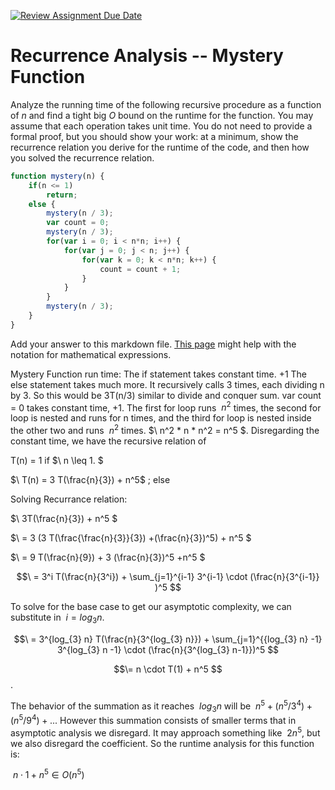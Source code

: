 [![Review Assignment Due Date](https://classroom.github.com/assets/deadline-readme-button-24ddc0f5d75046c5622901739e7c5dd533143b0c8e959d652212380cedb1ea36.svg)](https://classroom.github.com/a/OlW38W4k)
# Recurrence Analysis -- Mystery Function

Analyze the running time of the following recursive procedure as a function of
$n$ and find a tight big $O$ bound on the runtime for the function. You may
assume that each operation takes unit time. You do not need to provide a formal
proof, but you should show your work: at a minimum, show the recurrence relation
you derive for the runtime of the code, and then how you solved the recurrence
relation.

```javascript
function mystery(n) {
    if(n <= 1)
        return;
    else {
        mystery(n / 3);
        var count = 0;
        mystery(n / 3);
        for(var i = 0; i < n*n; i++) {
            for(var j = 0; j < n; j++) {
                for(var k = 0; k < n*n; k++) {
                    count = count + 1;
                }
            }
        }
        mystery(n / 3);
    }
}
```

Add your answer to this markdown file. [This
page](https://docs.github.com/en/get-started/writing-on-github/working-with-advanced-formatting/writing-mathematical-expressions)
might help with the notation for mathematical expressions.

Mystery Function run time:
The if statement takes constant time. +1
The else statement takes much more. It recursively calls 3 times, each dividing n by 3. So this would be 3T(n/3) similar to divide and conquer sum. 
var count = 0 takes constant time, +1.
The first for loop runs $\ n^2$ times, the second for loop is nested and runs for n times, and the third for loop is nested inside the other two and runs $\ n^2$ times.
$\ n^2 * n * n^2 = n^5 $. Disregarding the constant time, we have the recursive relation of 

T(n) = 1 if $\ n \leq 1. $

$\ T(n) = 3 T(\frac{n}{3}) + n^5$ ; else

Solving Recurrance relation:

$\ 3T(\frac{n}{3}) + n^5 $

$\ = 3 (3 T(\frac{\frac{n}{3}}{3}) +(\frac{n}{3})^5) + n^5 $

$\ = 9 T(\frac{n}{9}) + 3 (\frac{n}{3})^5 +n^5 $

$$\ = 3^i T(\frac{n}{3^i}) + \sum_{j=1}^{i-1} 3^{i-1} \cdot (\frac{n}{3^{i-1}} )^5 $$

To solve for the base case to get our asymptotic complexity, we can substitute in $\ i = log_{3} n$.

$$\ = 3^{log_{3} n} T(\frac{n}{3^{log_{3} n}}) + \sum_{j=1}^{{log_{3} n} -1} 3^{log_{3} n -1} \cdot (\frac{n}{3^{log_{3} n-1}})^5 $$

$$\= n \cdot T(1) + n^5 $$.

The behavior of the summation as it reaches $\ log_{3} n$ will be $\ n^5 + (n^5/3^4) + (n^5/9^4) +...$ 
However this summation consists of smaller terms that in asymptotic analysis we disregard. It may approach something like $\ 2n^5$, but we also disregard the coefficient. 
So the runtime analysis for this function is:

$\ n \cdot 1 + n^5 \in O(n^5)$

